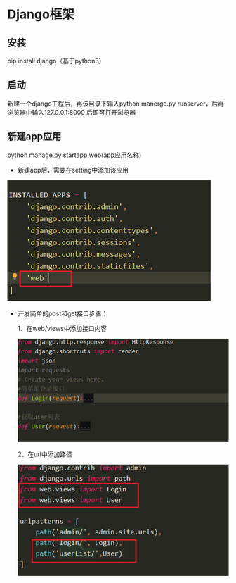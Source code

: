 # Django框架

## 安装

pip install django（基于python3）

## 启动

新建一个django工程后，再该目录下输入python manerge.py runserver，后再浏览器中输入127.0.0.1:8000 后即可打开浏览器

## 新建app应用

python manage.py startapp web(app应用名称)

+ 新建app后，需要在setting中添加该应用

![添加app](../images/添加app.png)

+ 开发简单的post和get接口步骤：

  1、在web/views中添加接口内容

  ![view内容](../images/view内容.png)

  2、在url中添加路径

  ![url设置](../images/url设置.png)
